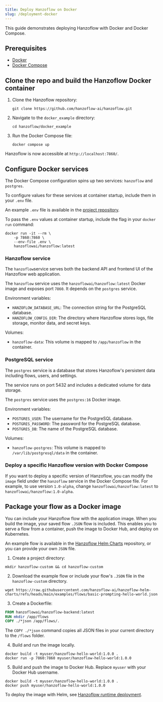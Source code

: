 ```yaml
---
title: Deploy Hanzoflow on Docker
slug: /deployment-docker
---
```


This guide demonstrates deploying Hanzoflow with Docker and Docker Compose.

## Prerequisites

* [Docker](https://docs.docker.com/)
* [Docker Compose](https://docs.docker.com/compose/)

## Clone the repo and build the Hanzoflow Docker container

1. Clone the Hanzoflow repository:

	`git clone https://github.com/hanzoflow-ai/hanzoflow.git`

2. Navigate to the `docker_example` directory:

	`cd hanzoflow/docker_example`

3. Run the Docker Compose file:

	`docker compose up`


Hanzoflow is now accessible at `http://localhost:7860/`.

## Configure Docker services

The Docker Compose configuration spins up two services: `hanzoflow` and `postgres`.

To configure values for these services at container startup, include them in your `.env` file.

An example `.env` file is available in the [project repository](https://github.com/hanzoflow-ai/hanzoflow/blob/main/.env.example).

To pass the `.env` values at container startup, include the flag in your `docker run` command:

```
docker run -it --rm \
    -p 7860:7860 \
    --env-file .env \
    hanzoflowai/hanzoflow:latest
```

### Hanzoflow service

The `hanzoflow`service serves both the backend API and frontend UI of the Hanzoflow web application.

The `hanzoflow` service uses the `hanzoflowai/hanzoflow:latest` Docker image and exposes port `7860`. It depends on the `postgres` service.

Environment variables:

* `HANZOFLOW_DATABASE_URL`: The connection string for the PostgreSQL database.
* `HANZOFLOW_CONFIG_DIR`: The directory where Hanzoflow stores logs, file storage, monitor data, and secret keys.

Volumes:

* `hanzoflow-data`: This volume is mapped to `/app/hanzoflow` in the container.

### PostgreSQL service

The `postgres` service is a database that stores Hanzoflow's persistent data including flows, users, and settings.

The service runs on port 5432 and includes a dedicated volume for data storage.

The `postgres` service uses the `postgres:16` Docker image.

Environment variables:

* `POSTGRES_USER`: The username for the PostgreSQL database.
* `POSTGRES_PASSWORD`: The password for the PostgreSQL database.
* `POSTGRES_DB`: The name of the PostgreSQL database.

Volumes:

* `hanzoflow-postgres`: This volume is mapped to `/var/lib/postgresql/data` in the container.

### Deploy a specific Hanzoflow version with Docker Compose

If you want to deploy a specific version of Hanzoflow, you can modify the `image` field under the `hanzoflow` service in the Docker Compose file. For example, to use version `1.0-alpha`, change `hanzoflowai/hanzoflow:latest` to `hanzoflowai/hanzoflow:1.0-alpha`.

## Package your flow as a Docker image

You can include your Hanzoflow flow with the application image.
When you build the image, your saved flow `.JSON` flow is included.
This enables you to serve a flow from a container, push the image to Docker Hub, and deploy on Kubernetes.

An example flow is available in the [Hanzoflow Helm Charts](https://github.com/hanzoflow-ai/hanzoflow-helm-charts/tree/main/examples/flows) repository, or you can provide your own `JSON` file.

1. Create a project directory:
```shell
mkdir hanzoflow-custom && cd hanzoflow-custom
```

2. Download the example flow or include your flow's `.JSON` file in the `hanzoflow-custom` directory.

```shell
wget https://raw.githubusercontent.com/hanzoflow-ai/hanzoflow-helm-charts/refs/heads/main/examples/flows/basic-prompting-hello-world.json
```

3. Create a Dockerfile:
```dockerfile
FROM hanzoflowai/hanzoflow-backend:latest
RUN mkdir /app/flows
COPY ./*json /app/flows/.
```
The `COPY ./*json` command copies all JSON files in your current directory to the `/flows` folder.

4. Build and run the image locally.
```shell
docker build -t myuser/hanzoflow-hello-world:1.0.0 .
docker run -p 7860:7860 myuser/hanzoflow-hello-world:1.0.0
```

5. Build and push the image to Docker Hub.
Replace `myuser` with your Docker Hub username.
```shell
docker build -t myuser/hanzoflow-hello-world:1.0.0 .
docker push myuser/hanzoflow-hello-world:1.0.0
```

To deploy the image with Helm, see [Hanzoflow runtime deployment](/deployment-kubernetes#deploy-the-hanzoflow-runtime).

